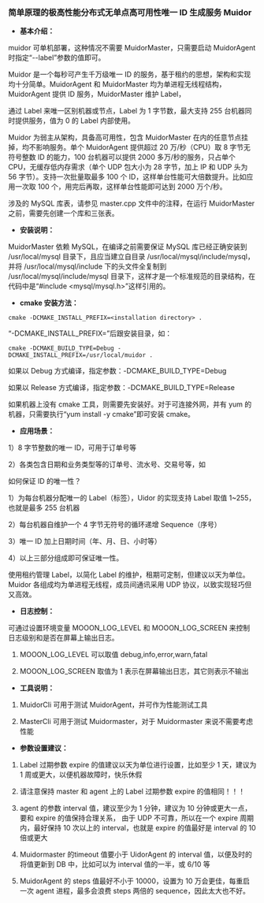 ### 简单原理的极高性能分布式无单点高可用性唯一 ID 生成服务 Muidor

* **基本介绍：**

muidor 可单机部署，这种情况不需要 MuidorMaster，只需要启动 MuidorAgent 时指定“--label”参数的值即可。

Muidor 是一个每秒可产生千万级唯一 ID 的服务，基于租约的思想，架构和实现均十分简单。MuidorAgent 和 MuidorMaster 均为单进程无线程结构，MuidorAgent 提供 ID 服务，MuidorMaster 维护 Label，

通过 Label 来唯一区别机器或节点，Label 为 1 字节数，最大支持 255 台机器同时提供服务，值为 0 的 Label 内部使用。

Muidor 为弱主从架构，具备高可用性，包含 MuidorMaster 在内的任意节点挂掉，均不影响服务。单个 MuidorAgent 提供超过 20 万/秒（CPU）取 8 字节无符号整数 ID 的能力，100 台机器可以提供 2000 多万/秒的服务，只占单个 CPU，无缓存低内存需求（单个 UDP 包大小为 28 字节，加上 IP 和 UDP 头为 56 字节）。支持一次批量取最多 100 个 ID，这样单台性能可大倍数提升。比如应用一次取 100 个，用完后再取，这样单台性能即可达到 2000 万个/秒。

涉及的 MySQL 库表，请参见 master.cpp 文件中的注释，在运行 MuidorMaster 之前，需要先创建一个库和三张表。

* **安装说明：**

MuidorMaster 依赖 MySQL，在编译之前需要保证 MySQL 库已经正确安装到 /usr/local/mysql 目录下，且应当建立自目录 /usr/local/mysql/include/mysql，并将 /usr/local/mysql/include 下的头文件全复制到 /usr/local/mysql/include/mysql 目录下，这样才是一个标准规范的目录结构，在代码中是“#include <mysql/mysql.h>”这样引用的。

* **cmake 安装方法：**

```
cmake -DCMAKE_INSTALL_PREFIX=<installation directory> .
```

“-DCMAKE_INSTALL_PREFIX=”后跟安装目录，如：

```
cmake -DCMAKE_BUILD_TYPE=Debug -DCMAKE_INSTALL_PREFIX=/usr/local/muidor .
```

如果以 Debug 方式编译，指定参数：-DCMAKE_BUILD_TYPE=Debug

如果以 Release 方式编译，指定参数：-DCMAKE_BUILD_TYPE=Release

如果机器上没有 cmake 工具，则需要先安装好。对于可连接外网，并有 yum 的机器，只需要执行“yum install -y cmake”即可安装 cmake。

* **应用场景：**

1）8 字节整数的唯一 ID，可用于订单号等

2）各类包含日期和业务类型等的订单号、流水号、交易号等，如

如何保证 ID 的唯一性？

1）为每台机器分配唯一的 Label（标签），Uidor 的实现支持 Label 取值 1~255，也就是最多 255 台机器

2）每台机器自维护一个 4 字节无符号的循环递增 Sequence（序号）

3）唯一 ID 加上日期时间（年、月、日、小时等）

4）以上三部分组成即可保证唯一性。

使用租约管理 Label，以简化 Label 的维护，租期可定制，但建议以天为单位。
Muidor 各组成均为单进程无线程，成员间通讯采用 UDP 协议，以致实现轻巧但又高效。

* **日志控制：**

可通过设置环境变量 MOOON_LOG_LEVEL 和 MOOON_LOG_SCREEN 来控制日志级别和是否在屏幕上输出日志。

1) MOOON_LOG_LEVEL 可以取值 debug,info,error,warn,fatal

2) MOOON_LOG_SCREEN 取值为 1 表示在屏幕输出日志，其它则表示不输出

* **工具说明：**

1) MuidorCli 可用于测试 MuidorAgent，并可作为性能测试工具

2) MasterCli 可用于测试 Muidormaster，对于 Muidormaster 来说不需要考虑性能

* **参数设置建议：**

1) Label 过期参数 expire 的值建议以天为单位进行设置，比如至少 1 天，建议为 1 周或更大，以便机器故障时，快乐休假

2) 请注意保持 master 和 agent 上的 Label 过期参数 expire 的值相同！！！

3) agent 的参数 interval 值，建议至少为 1 分钟，建议为 10 分钟或更大一点，要和 expire 的值保持合理关系，
     由于 UDP 不可靠，所以在一个 expire 周期内，最好保持 10 次以上的 interval，也就是 expire 的值最好是 interval 的 10 倍或更大

4) Muidormaster 的timeout 值要小于 UidorAgent 的 interval 值，以便及时的将值更新到 DB 中，比如可以为 interval 值的一半，或 6/10 等

5) MuidorAgent 的 steps 值最好不小于 10000，设置为 10 万会更佳，每重启一次 agent 进程，最多会浪费 steps 两倍的 sequence，因此太大也不好。
